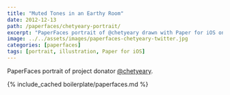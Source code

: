 ```yaml
---
title: "Muted Tones in an Earthy Room"
date: 2012-12-13
path: /paperfaces/chetyeary-portrait/
excerpt: "PaperFaces portrait of @chetyeary drawn with Paper for iOS on an iPad."
image: ../../assets/images/paperfaces-chetyeary-twitter.jpg
categories: [paperfaces]
tags: [portrait, illustration, Paper for iOS]
---
```


PaperFaces portrait of project donator [@chetyeary](https://twitter.com/chetyeary).

{% include_cached boilerplate/paperfaces.md %}

